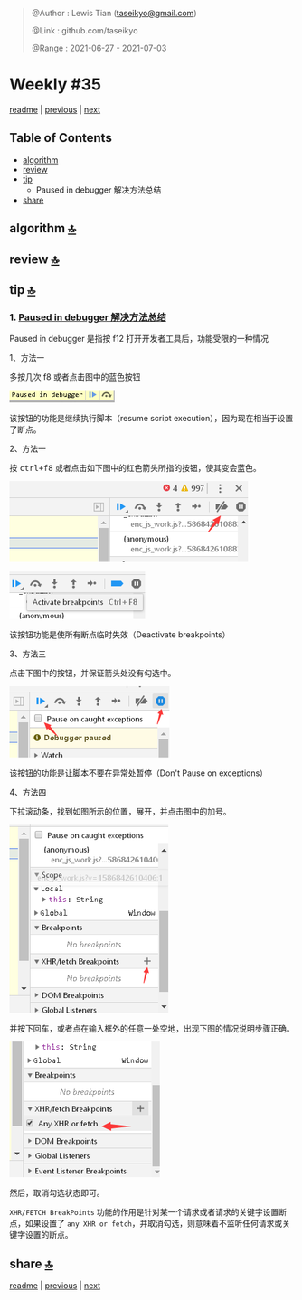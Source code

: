 > @Author  : Lewis Tian (taseikyo@gmail.com)
>
> @Link    : github.com/taseikyo
>
> @Range   : 2021-06-27 - 2021-07-03

# Weekly #35

[readme](../README.md) | [previous](202106W4.md) | [next](202107W2.md)

## Table of Contents

- [algorithm](#algorithm-)
- [review](#review-)
- [tip](#tip-)
    - Paused in debugger 解决方法总结
- [share](#share-)

## algorithm [🔝](#weekly-35)

## review [🔝](#weekly-35)

## tip [🔝](#weekly-35)

### 1. [Paused in debugger 解决方法总结](https://www.cnblogs.com/5h4d0w/p/12697701.html)

Paused in debugger 是指按 f12 打开开发者工具后，功能受限的一种情况

1、方法一

多按几次 f8 或者点击图中的蓝色按钮

![](../images/2021/07/1779934-20200414134000574-2109458608.png)

该按钮的功能是继续执行脚本（resume script execution），因为现在相当于设置了断点。

2、方法一

按 <kbd>ctrl+f8</kbd> 或者点击如下图中的红色箭头所指的按钮，使其变会蓝色。


![](../images/2021/07/1779934-20200414134559619-1082512701.png)

![](../images/2021/07/1779934-20200414134634695-852756901.png)

该按钮功能是使所有断点临时失效（Deactivate breakpoints）

3、方法三

点击下图中的按钮，并保证箭头处没有勾选中。

![](../images/2021/07/1779934-20200414135736925-735002826.png)

该按钮的功能是让脚本不要在异常处暂停（Don't Pause on exceptions）

4、方法四

下拉滚动条，找到如图所示的位置，展开，并点击图中的加号。

![](../images/2021/07/1779934-20200414140014627-1315374964.png)

并按下回车，或者点在输入框外的任意一处空地，出现下图的情况说明步骤正确。

![](../images/2021/07/1779934-20200414140204799-2020814642.png)

然后，取消勾选状态即可。

`XHR/FETCH BreakPoints` 功能的作用是针对某一个请求或者请求的关键字设置断点，如果设置了 `any XHR or fetch`，并取消勾选，则意味着不监听任何请求或关键字设置的断点。

## share [🔝](#weekly-35)

[readme](../README.md) | [previous](202106W4.md) | [next](202107W2.md)
